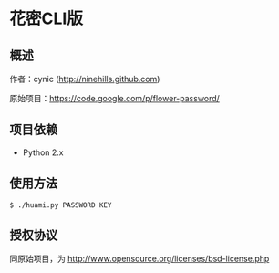 花密CLI版
=========

概述
----
作者：cynic (<http://ninehills.github.com>)

原始项目：<https://code.google.com/p/flower-password/>

项目依赖
--------
* Python 2.x

使用方法
--------

    $ ./huami.py PASSWORD KEY

授权协议
--------

同原始项目，为 <http://www.opensource.org/licenses/bsd-license.php>



